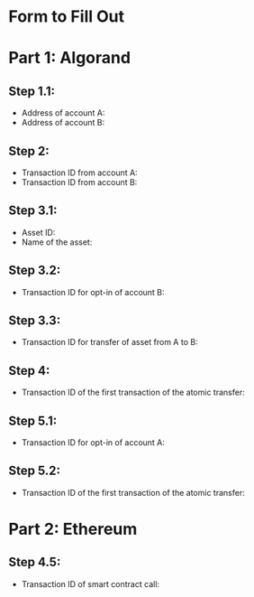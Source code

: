 # Form to Fill Out

# Part 1: Algorand

## Step 1.1:

* Address of account A: 
* Address of account B: 

## Step 2:

* Transaction ID from account A: 
* Transaction ID from account B: 

## Step 3.1:

* Asset ID:
* Name of the asset: 

## Step 3.2:

* Transaction ID for opt-in of account B:

## Step 3.3:

* Transaction ID for transfer of asset from A to B:

## Step 4:

* Transaction ID of the first transaction of the atomic transfer:

## Step 5.1:

* Transaction ID for opt-in of account A:

## Step 5.2:

* Transaction ID of the first transaction of the atomic transfer:

# Part 2: Ethereum

## Step 4.5: 

* Transaction ID of smart contract call: 